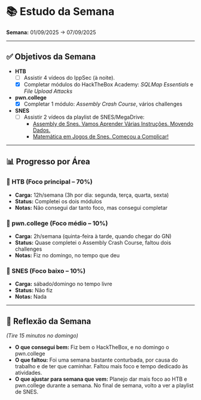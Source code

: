# 📚 Estudo da Semana

**Semana:** 01/09/2025 -> 07/09/2025

---

## ✅ Objetivos da Semana

- **HTB**
  - [ ] Assistir 4 vídeos do IppSec (à noite).
  - [X] Completar módulos do HackTheBox Academy: *SQLMap Essentials* e *File Upload Attacks*
- **pwn.college**
  - [X] Completar 1 módulo: *Assembly Crash Course*, vários challenges
- **SNES**
  - [ ] Assistir 2 vídeos da playlist de SNES/MegaDrive:
    - [Assembly de Snes. Vamos Aprender Várias Instruções. Movendo Dados.](https://www.youtube.com/watch?v=6IzgQz9TWBc)  
    - [Matemática em Jogos de Snes. Começou a Complicar!](https://www.youtube.com/watch?v=SZHr_YH877s)

---

## 📊 Progresso por Área

### 🔹 HTB (Foco principal – 70%)
- **Carga:** 12h/semana (3h por dia: segunda, terça, quarta, sexta)
- **Status:** Completei os dois módulos
- **Notas:** Não consegui dar tanto foco, mas consegui completar

### 🔹 pwn.college (Foco médio – 10%)
- **Carga:** 2h/semana (quinta-feira à tarde, quando chegar do GN)
- **Status:** Quase completei o Assembly Crash Course, faltou dois challenges
- **Notas:** Fiz no domingo, no tempo que deu

### 🔹 SNES (Foco baixo – 10%)
- **Carga:** sábado/domingo no tempo livre
- **Status:** Não fiz
- **Notas:** Nada

---

## 📝 Reflexão da Semana
*(Tire 15 minutos no domingo)*  
- **O que consegui bem:** Fiz bem o HackTheBox, e no domingo o pwn.college
- **O que faltou:** Foi uma semana bastante conturbada, por causa do trabalho e de ter que caminhar. Faltou mais foco e tempo dedicado às atividades.
- **O que ajustar para semana que vem:** Planejo dar mais foco ao HTB e pwn.college durante a semana. No final de semana, volto a ver a playlist de SNES.
